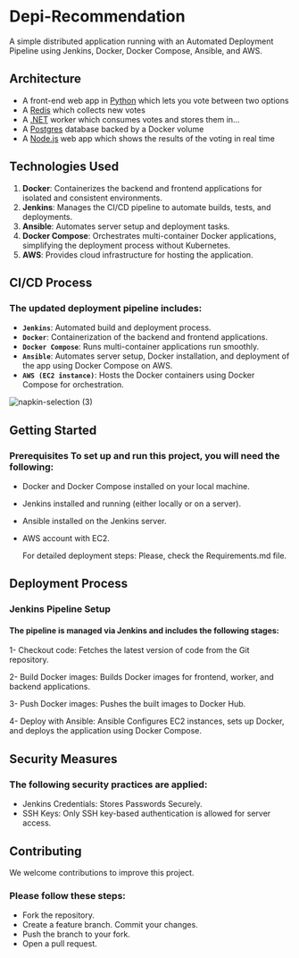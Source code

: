 # Depi-Recommendation
 A simple distributed application running with an Automated Deployment Pipeline using Jenkins, Docker, Docker Compose, Ansible, and AWS.

## Architecture

* A front-end web app in [Python](/vote) which lets you vote between two options
* A [Redis](https://hub.docker.com/_/redis/) which collects new votes
* A [.NET](/worker/) worker which consumes votes and stores them in…
* A [Postgres](https://hub.docker.com/_/postgres/) database backed by a Docker volume
* A [Node.js](/result) web app which shows the results of the voting in real time

## Technologies Used 
1. **Docker**: Containerizes the backend and frontend applications for isolated and consistent environments.
2. **Jenkins**: Manages the CI/CD pipeline to automate builds, tests, and deployments.
3. **Ansible**: Automates server setup and deployment tasks. 
3. **Docker Compose**: Orchestrates multi-container Docker applications, simplifying the deployment process without Kubernetes. 
3. **AWS**: Provides cloud infrastructure for hosting the application.

## CI/CD Process 
### The updated deployment pipeline includes:
- **`Jenkins`**: Automated build and deployment process. 
- **`Docker`**: Containerization of the backend and frontend applications. 
- **`Docker Compose`**: Runs multi-container applications run smoothly. 
- **`Ansible`**: Automates server setup, Docker installation, and deployment of the app using Docker Compose on AWS. 
- **`AWS (EC2 instance)`**: Hosts the Docker containers using Docker Compose for orchestration.
  
![napkin-selection (3)](https://github.com/user-attachments/assets/8f461cd6-56a5-41df-a904-8a4e6e593141)


## Getting Started 
### Prerequisites To set up and run this project, you will need the following:

- Docker and Docker Compose installed on your local machine.
- Jenkins installed and running (either locally or on a server). 
- Ansible installed on the Jenkins server. 
- AWS account with EC2.

  For detailed deployment steps: Please, check the Requirements.md file.

## Deployment Process 
### Jenkins Pipeline Setup 
#### The pipeline is managed via Jenkins and includes the following stages:

1- Checkout code: Fetches the latest version of code from the Git repository.

2- Build Docker images: Builds Docker images for frontend, worker, and backend applications.

3- Push Docker images: Pushes the built images to Docker Hub.

4- Deploy with Ansible: Ansible Configures EC2 instances, sets up Docker, and deploys the application using Docker Compose.

## Security Measures 
### The following security practices are applied:

- Jenkins Credentials: Stores Passwords Securely.
- SSH Keys: Only SSH key-based authentication is allowed for server access.

## Contributing
We welcome contributions to improve this project.
### Please follow these steps:

- Fork the repository.
- Create a feature branch. Commit your changes. 
- Push the branch to your fork. 
- Open a pull request.
